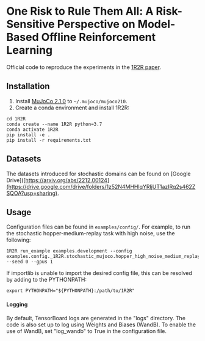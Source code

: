 # One Risk to Rule Them All: A Risk-Sensitive Perspective on Model-Based Offline Reinforcement Learning	

Official code to reproduce the experiments in the [1R2R paper](https://arxiv.org/abs/2212.00124).

## Installation
1. Install [MuJoCo 2.1.0](https://github.com/deepmind/mujoco/releases) to `~/.mujoco/mujoco210`.
2. Create a conda environment and install 1R2R:
```
cd 1R2R
conda create --name 1R2R python=3.7
conda activate 1R2R
pip install -e .
pip install -r requirements.txt
```

## Datasets
The datasets introduced for stochastic domains can be found on [Google Drive]([https://arxiv.org/abs/2212.00124](https://drive.google.com/drive/folders/1z52N4MHHlqYRljUT1azIRq2s462ZSQOA?usp=sharing).

## Usage
Configuration files can be found in `examples/config/`. For example, to run the stochastic  hopper-medium-replay task with high noise, use the following:

```
1R2R run_example examples.development --config examples.config._1R2R.stochastic_mujoco.hopper_high_noise_medium_replay --seed 0 --gpus 1
```

If importlib is unable to import the desired config file, this can be resolved by adding to the PYTHONPATH:
```
export PYTHONPATH="${PYTHONPATH}:/path/to/1R2R"
```

#### Logging

By default, TensorBoard logs are generated in the "logs" directory. The code is also set up to log using Weights and Biases (WandB). To enable the use of WandB, set "log_wandb" to True in the configuration file.
